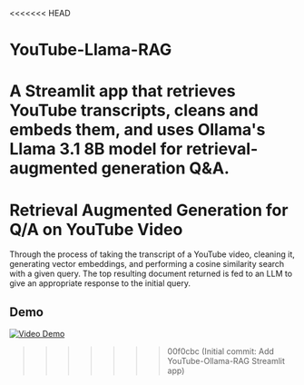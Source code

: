 <<<<<<< HEAD
# YouTube-Llama-RAG
A Streamlit app that retrieves YouTube transcripts, cleans and embeds them, and uses Ollama's Llama 3.1 8B model for retrieval-augmented generation Q&amp;A.
=======
# Retrieval Augmented Generation for Q/A on YouTube Video

Through the process of taking the transcript of a YouTube video, cleaning it, generating vector embeddings, and performing a cosine similarity search with a given query. The top resulting document returned is fed to an LLM to give an appropriate response to the initial query.

## Demo

[![Video Demo](https://img.youtube.com/vi/qcnCXEZDLZk/0.jpg)](https://www.youtube.com/watch?v=qcnCXEZDLZk)
>>>>>>> 00f0cbc (Initial commit: Add YouTube-Ollama-RAG Streamlit app)
